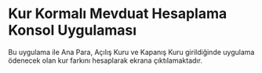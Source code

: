 # Kur Kormalı Mevduat Hesaplama Konsol Uygulaması
Bu uygulama ile Ana Para, Açılış Kuru ve Kapanış Kuru girildiğinde uygulama ödenecek olan kur farkını hesaplarak ekrana çıktılamaktadır. 
